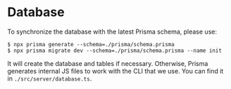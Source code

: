 # Database

To synchronize the database with the latest Prisma schema, please use:
```shell
$ npx prisma generate --schema=./prisma/schema.prisma
$ npx prisma migrate dev --schema=./prisma/schema.prisma --name init
```
It will create the database and tables if necessary. Otherwise, Prisma generates internal JS files to work with the CLI that we use. You can find it in `./src/server/database.ts`.
